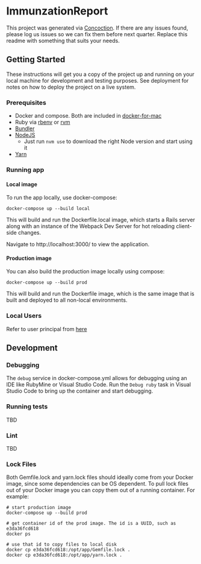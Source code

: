 # ImmunzationReport

This project was generated via [Concoction](https://github.cerner.com/healtheintent/concoction). If there are any issues found, please log us issues so we can fix them before next quarter.
Replace this readme with something that suits your needs.

## Getting Started
These instructions will get you a copy of the project up and running on your local machine for development and testing purposes. See deployment for notes on how to deploy the project on a live system.

### Prerequisites
* Docker and compose. Both are included in [docker-for-mac](https://docs.docker.com/docker-for-mac/install/)
* Ruby via [rbenv](https://github.com/rbenv/rbenv) or [rvm](http://rvm.io/)
* [Bundler](https://bundler.io/)
* [NodeJS](https://github.com/creationix/nvm)
    * Just run `nvm use` to download the right Node version and start using it
* [Yarn](https://yarnpkg.com/lang/en/docs/install)

### Running app

#### Local image
To run the app locally, use docker-compose:

```
docker-compose up --build local
```

This will build and run the Dockerfile.local image, which starts a Rails server along with an instance of the Webpack Dev Server for hot reloading client-side changes.

Navigate to http://localhost:3000/ to view the application.

#### Production image
You can also build the production image locally using compose:

```
docker-compose up --build prod
```

This will build and run the Dockerfile image, which is the same image that is built and deployed to all non-local environments.

### Local Users
Refer to user principal from  [here](https://github.cerner.com/healtheintent/app-sdk-sample/blob/master/config/mock_adapter.yml)

## Development

### Debugging
The `debug` service in docker-compose.yml allows for debugging using an IDE like RubyMine or Visual Studio Code. Run the `Debug ruby` task in Visual Studio Code to bring up the container and start debugging.

### Running tests
TBD

### Lint
TBD

### Lock Files
Both Gemfile.lock and yarn.lock files should ideally come from your Docker image, since some dependencies can be OS dependent. To pull lock files out of your Docker image you can copy them out of a running container. For example:
```
# start production image
docker-compose up --build prod

# get container id of the prod image. The id is a UUID, such as e3da36fcd618
docker ps

# use that id to copy files to local disk
docker cp e3da36fcd618:/opt/app/Gemfile.lock .
docker cp e3da36fcd618:/opt/app/yarn.lock .
```